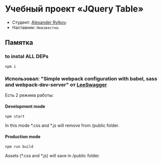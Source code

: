 # Учебный проект «JQuery Table»

* Студент: [Alexander Rylkov](https://github.com/RylkovAlex/).
* Наставник: `Неизвестно`.


## Памятка

### to instal ALL DEPs
```
npm i
```

### Использовал: "Simple webpack configuration with babel, sass and webpack-dev-server" от [LeeSwagger](https://github.com/LeeSwagger/webpack-starter#readme)
Есть 2 режима работы:
#### Development mode

```
npm start
```
In this mode *.css and *.js will  remove from /public folder.

#### Production mode

```
npm run build
```
Assets (*.css and *.js) will save in /public folder.
